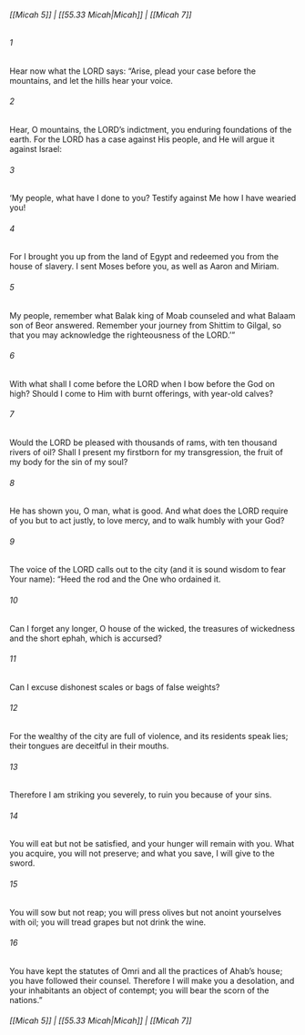 
###### [[Micah 5]] | [[55.33 Micah|Micah]] | [[Micah 7]]

###### 1
Hear now what the LORD says: “Arise, plead your case before the mountains, and let the hills hear your voice.
###### 2
Hear, O mountains, the LORD’s indictment, you enduring foundations of the earth. For the LORD has a case against His people, and He will argue it against Israel:
###### 3
‘My people, what have I done to you? Testify against Me how I have wearied you!
###### 4
For I brought you up from the land of Egypt and redeemed you from the house of slavery. I sent Moses before you, as well as Aaron and Miriam.
###### 5
My people, remember what Balak king of Moab counseled and what Balaam son of Beor answered. Remember your journey from Shittim to Gilgal, so that you may acknowledge the righteousness of the LORD.’”
###### 6
With what shall I come before the LORD when I bow before the God on high? Should I come to Him with burnt offerings, with year-old calves?
###### 7
Would the LORD be pleased with thousands of rams, with ten thousand rivers of oil? Shall I present my firstborn for my transgression, the fruit of my body for the sin of my soul?
###### 8
He has shown you, O man, what is good. And what does the LORD require of you but to act justly, to love mercy, and to walk humbly with your God?
###### 9
The voice of the LORD calls out to the city (and it is sound wisdom to fear Your name): “Heed the rod and the One who ordained it.
###### 10
Can I forget any longer, O house of the wicked, the treasures of wickedness and the short ephah, which is accursed?
###### 11
Can I excuse dishonest scales or bags of false weights?
###### 12
For the wealthy of the city are full of violence, and its residents speak lies; their tongues are deceitful in their mouths.
###### 13
Therefore I am striking you severely, to ruin you because of your sins.
###### 14
You will eat but not be satisfied, and your hunger will remain with you. What you acquire, you will not preserve; and what you save, I will give to the sword.
###### 15
You will sow but not reap; you will press olives but not anoint yourselves with oil; you will tread grapes but not drink the wine.
###### 16
You have kept the statutes of Omri and all the practices of Ahab’s house; you have followed their counsel. Therefore I will make you a desolation, and your inhabitants an object of contempt; you will bear the scorn of the nations.”

###### [[Micah 5]] | [[55.33 Micah|Micah]] | [[Micah 7]]
